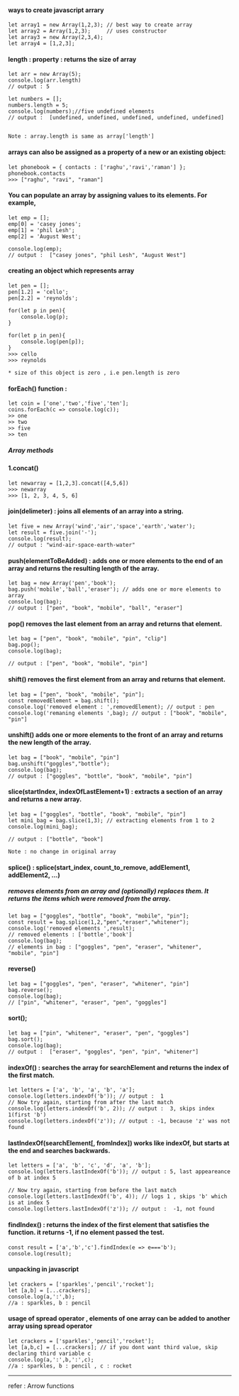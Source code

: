 #### ways to create javascript arrary

	let array1 = new Array(1,2,3); // best way to create array
	let array2 = Array(1,2,3);     // uses constructor
	let array3 = new Array(2,3,4);
	let array4 = [1,2,3];


#### length : property : returns the size of array

	let arr = new Array(5);
	console.log(arr.length)
	// output : 5

	let numbers = [];
	numbers.length = 5;
	console.log(numbers);//five undefined elements
	// output :  [undefined, undefined, undefined, undefined, undefined]


	Note : array.length is same as array['length']


#### arrays can also be assigned as a property of a new or an existing object:
 
	let phonebook = { contacts : ['raghu','ravi','raman'] };
	phonebook.contacts
	>>> ["raghu", "ravi", "raman"]



#### You can populate an array by assigning values to its elements. For example,

	let emp = [];
	emp[0] = 'casey jones';
	emp[1] = 'phil Lesh';
	emp[2] = 'August West';

	console.log(emp);
	// output :  ["casey jones", "phil Lesh", "August West"]




#### creating an object which represents array

	let pen = [];
	pen[1.2] = 'cello';
	pen[2.2] = 'reynolds';

	for(let p in pen){
		console.log(p);
	}

	for(let p in pen){
		console.log(pen[p]);
	}
	>>> cello
	>>> reynolds

	* size of this object is zero , i.e pen.length is zero


#### forEach() function : 

	let coin = ['one','two','five','ten'];
	coins.forEach(c => console.log(c));
	>> one
	>> two
	>> five
	>> ten


##### Array methods 

#### 1.concat() 

	let newarray = [1,2,3].concat([4,5,6])
	>>> newarray
	>>> [1, 2, 3, 4, 5, 6]




#### join(delimeter) : joins all elements of an array into a string.

	let five = new Array('wind','air','space','earth','water');
	let result = five.join('-');
	console.log(result);
	// output : "wind-air-space-earth-water"




#### push(elementToBeAdded) : adds one or more elements to the end of an array and returns the resulting length of the array.

	let bag = new Array('pen','book');
	bag.push('mobile','ball','eraser'); // adds one or more elements to array      
	console.log(bag);
	// output : ["pen", "book", "mobile", "ball", "eraser"]



#### pop() removes the last element from an array and returns that element.


	let bag = ["pen", "book", "mobile", "pin", "clip"]
	bag.pop();
	console.log(bag);
	
	// output : ["pen", "book", "mobile", "pin"]



#### shift() removes the first element from an array and returns that element.

	
	let bag = ["pen", "book", "mobile", "pin"];
	const removedElement = bag.shift();
	console.log('removed element : ',removedElement); // output : pen
	console.log('remaning elements ',bag); // output : ["book", "mobile", "pin"]





#### unshift() adds one or more elements to the front of an array and returns the new length of the array.

	let bag = ["book", "mobile", "pin"]
	bag.unshift("goggles","bottle");
	console.log(bag);
	// output : ["goggles", "bottle", "book", "mobile", "pin"]


#### slice(startIndex, indexOfLastElement+1) : extracts a section of an array and returns a new array.

	let bag = ["goggles", "bottle", "book", "mobile", "pin"]
	let mini_bag = bag.slice(1,3); // extracting elements from 1 to 2
	console.log(mini_bag);
	
	// output : ["bottle", "book"]

	Note : no change in original array


#### splice() : splice(start_index, count_to_remove, addElement1, addElement2, ...) 
##### removes elements from an array and (optionally) replaces them. It returns the items which were removed from the array.


	let bag = ["goggles", "bottle", "book", "mobile", "pin"];
	const result = bag.splice(1,2,"pen","eraser","whitener");
	console.log('removed elements ',result);
	// removed elements : ['bottle','book']
	console.log(bag);
	// elements in bag : ["goggles", "pen", "eraser", "whitener", "mobile", "pin"]



#### reverse()

	let bag = ["goggles", "pen", "eraser", "whitener", "pin"]
	bag.reverse();
	console.log(bag);
	// ["pin", "whitener", "eraser", "pen", "goggles"]



#### sort();

	let bag = ["pin", "whitener", "eraser", "pen", "goggles"]
	bag.sort();
	console.log(bag);
	// output :  ["eraser", "goggles", "pen", "pin", "whitener"]


#### indexOf() : searches the array for searchElement and returns the index of the first match.


	let letters = ['a', 'b', 'a', 'b', 'a'];
	console.log(letters.indexOf('b')); // output :  1
	// Now try again, starting from after the last match
	console.log(letters.indexOf('b', 2)); // output :  3, skips index 1(first 'b')
	console.log(letters.indexOf('z')); // output : -1, because 'z' was not found



#### lastIndexOf(searchElement[, fromIndex]) works like indexOf, but starts at the end and searches backwards.



	let letters = ['a', 'b', 'c', 'd', 'a', 'b'];
	console.log(letters.lastIndexOf('b')); // output : 5, last appeareance of b at index 5 

	// Now try again, starting from before the last match
	console.log(letters.lastIndexOf('b', 4)); // logs 1 , skips 'b' which is at index 5
	console.log(letters.lastIndexOf('z')); // output :  -1, not found





#### findIndex() : returns the index of the first element that satisfies the function. it returns -1, if no element passed the test.

	const result = ['a','b','c'].findIndex(e => e==='b');
	console.log(result);




#### unpacking in javascript

	let crackers = ['sparkles','pencil','rocket'];
	let [a,b] = [...crackers];
	console.log(a,':',b);
	//a : sparkles, b : pencil 


#### usage of spread operator , elements of one array can be added to another array using spread operator

	let crackers = ['sparkles','pencil','rocket'];
	let [a,b,c] = [...crackers]; // if you dont want third value, skip declaring third variable c
	console.log(a,':',b,':',c);
	//a : sparkles, b : pencil , c : rocket



---

refer : Arrow functions

